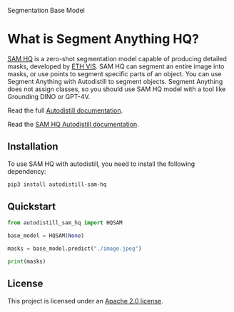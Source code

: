 <span class="sm-button">Segmentation</span>
<span class="bm-button">Base Model</span>

# What is Segment Anything HQ?

[SAM HQ](https://github.com/SysCV/sam-hq) is a zero-shot segmentation model capable of producing detailed masks, developed by [ETH VIS](https://github.com/SysCV). SAM HQ can segment an entire image into masks, or use points to segment specific parts of an object. You can use Segment Anything with Autodistill to segment objects. Segment Anything does not assign classes, so you should use SAM HQ model with a tool like Grounding DINO or GPT-4V.

Read the full [Autodistill documentation](https://autodistill.github.io/autodistill/).

Read the [SAM HQ Autodistill documentation](https://autodistill.github.io/autodistill/base_models/samhq/).

## Installation

To use SAM HQ with autodistill, you need to install the following dependency:

```bash
pip3 install autodistill-sam-hq
```

## Quickstart

```python
from autodistill_sam_hq import HQSAM

base_model = HQSAM(None)

masks = base_model.predict("./image.jpeg")

print(masks)
```

## License

This project is licensed under an [Apache 2.0 license](https://github.com/autodistill/autodistill-sam-hq/blob/main/LICENSE).